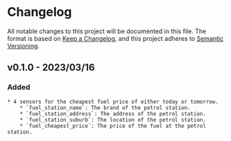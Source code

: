 # Changelog

All notable changes to this project will be documented in this file. The format is based on [Keep a Changelog](https://keepachangelog.com/en/1.0.0/), and this project adheres to [Semantic Versioning](https://semver.org/spec/v2.0.0.html).

## v0.1.0 - 2023/03/16
### Added
    * 4 sensors for the cheapest fuel price of either today or tomorrow.
        * `fuel_station_name`: The brand of the petrol station.
        * `fuel_station_address`: The address of the petrol station.
        * `fuel_station_suburb`: The location of the petrol station.
        * `fuel_cheapest_price`: The price of the fuel at the petrol station.
